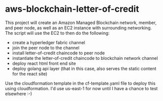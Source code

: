 # aws-blockchain-letter-of-credit

This project will create an Amazon Managed Blockchain network, member, and peer node, as well as an EC2 instance with surrounding networking.  The script will use the EC2 to then do the following:
- create a hyperledger fabric channel
- join the peer node to the channel
- install letter-of-credit chaincode to peer node
- instantiate the letter-of-credit chaincode to blockchain network channel
- deploy react html front end site
- deploy golang api layer (that in this case, also serves the static content for the react site)

Use the cloudformation template in the cf-template.yaml file to deploy this using cloudformation.  I'd use us-east-1 for now until I have a chance to test elsewhere :-)
